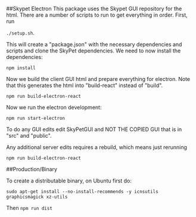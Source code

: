 ##Skypet Electron
This package uses the Skypet GUI repository for the html.  There are a number of scripts to run to get everything in order.  First, run 

`./setup.sh`. 

This will create a "package.json" with the necessary dependencies and scripts and clone the SkyPet dependencies.  We need to now install the dependencies:

`npm install`

Now we build the client GUI html and prepare everything for electron. Note that this generates the html into "build-react" instead of "build".

`npm run build-electron-react`

Now we run the electron development:

`npm run start-electron`

To do any GUI edits edit SkyPetGUI and NOT THE COPIED GUI that is in "src" and "public".  

Any additional server edits requires a rebuild, which means just rerunning 

`npm run build-electron-react`

##Production/Binary

To create a distributable binary, on Ubuntu first do:

`sudo apt-get install --no-install-recommends -y icnsutils graphicsmagick xz-utils`

Then `npm run dist`